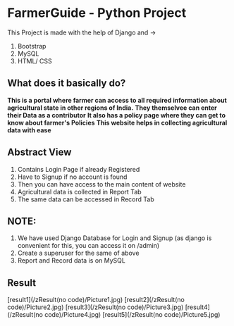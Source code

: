# FarmerGuide - Python Project 
This Project is made with the help of Django and ->
1. Bootstrap
2. MySQL
3. HTML/ CSS 

## What does it basically do?

**This is a portal where farmer can access to all required information about agricultural state in other regions of India.**
**They themselvee can enter their Data as a contributor**
**It also has a policy page where they can get to know about farmer's Policies**
**This website helps in collecting agricultural data with ease**

## Abstract View

1. Contains Login Page if already Registered
2. Have to Signup if no account is found
3. Then you can have access to the main content of website
4. Agricultural data is collected in Report Tab
5. The same data can be accessed in Record Tab

## NOTE:

1. We have used Django Database for Login and Signup (as django is convenient for this, you can access it on /admin)
2. Create a superuser for the same of above
3. Report and Record data is on MySQL

## Result 

[result1](/zResult(no code)/Picture1.jpg)
[result2](/zResult(no code)/Picture2.jpg)
[result3](/zResult(no code)/Picture3.jpg)
[result4](/zResult(no code)/Picture4.jpg)
[result5](/zResult(no code)/Picture5.jpg)



